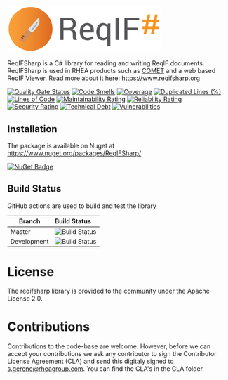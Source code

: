 <img src="https://raw.githubusercontent.com/RHEAGROUP/reqifsharp/master/reqifsharp-logo.png" width="350">

ReqIFSharp is a C# library for reading and writing ReqIF documents. ReqIFSharp is used in RHEA products such as [COMET](https://www.rheagroup.com/services-solutions/system-engineering/concurrent-design/) and a web based ReqIF [Viewer](https://viewer.reqifsharp.org). Read more about it here: https://www.reqifsharp.org

[![Quality Gate Status](https://sonarcloud.io/api/project_badges/measure?project=RHEAGROUP_reqifsharp&metric=alert_status)](https://sonarcloud.io/summary/new_code?id=RHEAGROUP_reqifsharp)
[![Code Smells](https://sonarcloud.io/api/project_badges/measure?project=RHEAGROUP_reqifsharp&metric=code_smells)](https://sonarcloud.io/summary/new_code?id=RHEAGROUP_reqifsharp)
[![Coverage](https://sonarcloud.io/api/project_badges/measure?project=RHEAGROUP_reqifsharp&metric=coverage)](https://sonarcloud.io/summary/new_code?id=RHEAGROUP_reqifsharp)
[![Duplicated Lines (%)](https://sonarcloud.io/api/project_badges/measure?project=RHEAGROUP_reqifsharp&metric=duplicated_lines_density)](https://sonarcloud.io/summary/new_code?id=RHEAGROUP_reqifsharp)
[![Lines of Code](https://sonarcloud.io/api/project_badges/measure?project=RHEAGROUP_reqifsharp&metric=ncloc)](https://sonarcloud.io/summary/new_code?id=RHEAGROUP_reqifsharp)
[![Maintainability Rating](https://sonarcloud.io/api/project_badges/measure?project=RHEAGROUP_reqifsharp&metric=sqale_rating)](https://sonarcloud.io/summary/new_code?id=RHEAGROUP_reqifsharp)
[![Reliability Rating](https://sonarcloud.io/api/project_badges/measure?project=RHEAGROUP_reqifsharp&metric=reliability_rating)](https://sonarcloud.io/summary/new_code?id=RHEAGROUP_reqifsharp)
[![Security Rating](https://sonarcloud.io/api/project_badges/measure?project=RHEAGROUP_reqifsharp&metric=security_rating)](https://sonarcloud.io/summary/new_code?id=RHEAGROUP_reqifsharp)
[![Technical Debt](https://sonarcloud.io/api/project_badges/measure?project=RHEAGROUP_reqifsharp&metric=sqale_index)](https://sonarcloud.io/summary/new_code?id=RHEAGROUP_reqifsharp)
[![Vulnerabilities](https://sonarcloud.io/api/project_badges/measure?project=RHEAGROUP_reqifsharp&metric=vulnerabilities)](https://sonarcloud.io/summary/new_code?id=RHEAGROUP_reqifsharp)

## Installation

The package is available on Nuget at https://www.nuget.org/packages/ReqIFSharp/

[![NuGet Badge](https://buildstats.info/nuget/ReqIFSharp)](https://buildstats.info/nuget/ReqIFSharp)

## Build Status

GitHub actions are used to build and test the library

Branch | Build Status
------- | :------------
Master | ![Build Status](https://github.com/RHEAGROUP/reqifsharp/actions/workflows/CodeQuality.yml/badge.svg?branch=master)
Development | ![Build Status](https://github.com/RHEAGROUP/reqifsharp/actions/workflows/CodeQuality.yml/badge.svg?branch=development)

# License

The reqifsharp library is provided to the community under the Apache License 2.0.

# Contributions

Contributions to the code-base are welcome. However, before we can accept your contributions we ask any contributor to sign the Contributor License Agreement (CLA) and send this digitaly signed to s.gerene@rheagroup.com. You can find the CLA's in the CLA folder.